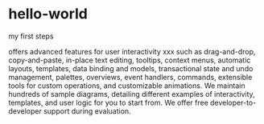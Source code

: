 # hello-world
my first steps

 offers advanced features for user interactivity xxx such as drag-and-drop, copy-and-paste, in-place text editing, tooltips, context menus, automatic layouts, templates, data binding and models, transactional state and undo management, palettes, overviews, event handlers, commands, extensible tools for custom operations, and customizable animations.
We maintain hundreds of sample diagrams, detailing different examples of interactivity, templates, and user logic for you to start from.
We offer free developer-to-developer support during evaluation.
